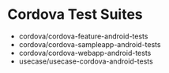 # Cordova Test Suites

* cordova/cordova-feature-android-tests
* cordova/cordova-sampleapp-android-tests
* cordova/cordova-webapp-android-tests
* usecase/usecase-cordova-android-tests

